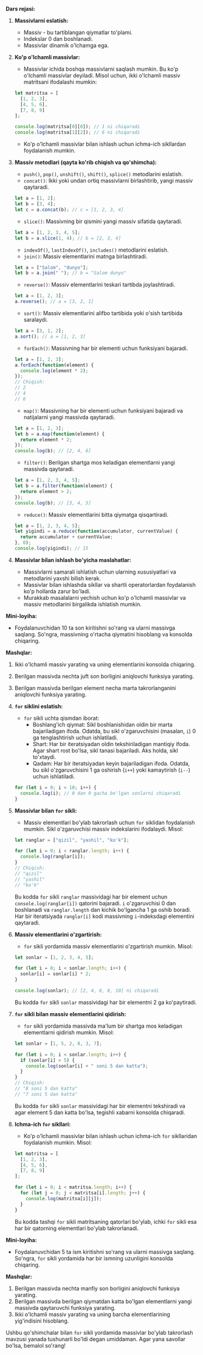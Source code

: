 **Dars rejasi:**

1. **Massivlarni eslatish:**

    * Massiv - bu tartiblangan qiymatlar to'plami.
    * Indekslar 0 dan boshlanadi.
    * Massivlar dinamik o'lchamga ega.

2. **Ko'p o'lchamli massivlar:**

    * Massivlar ichida boshqa massivlarni saqlash mumkin. Bu ko'p o'lchamli massivlar deyiladi. Misol uchun, ikki o'lchamli massiv matritsani ifodalashi mumkin:

    ```javascript
    let matritsa = [
      [1, 2, 3],
      [4, 5, 6],
      [7, 8, 9]
    ];

    console.log(matritsa[0][0]); // 1 ni chiqaradi
    console.log(matritsa[1][2]); // 6 ni chiqaradi
    ```

    * Ko'p o'lchamli massivlar bilan ishlash uchun ichma-ich sikllardan foydalanish mumkin.

3. **Massiv metodlari (qayta ko'rib chiqish va qo'shimcha):**

    * `push()`, `pop()`, `unshift()`, `shift()`, `splice()` metodlarini eslatish.
    * `concat()`: Ikki yoki undan ortiq massivlarni birlashtirib, yangi massiv qaytaradi.

    ```javascript
    let a = [1, 2];
    let b = [3, 4];
    let c = a.concat(b); // c = [1, 2, 3, 4]
    ```

    * `slice()`: Massivning bir qismini yangi massiv sifatida qaytaradi.

    ```javascript
    let a = [1, 2, 3, 4, 5];
    let b = a.slice(1, 4); // b = [2, 3, 4]
    ```

    * `indexOf()`, `lastIndexOf()`, `includes()` metodlarini eslatish.
    * `join()`: Massiv elementlarini matnga birlashtiradi.

    ```javascript
    let a = ["Salom", "dunyo"];
    let b = a.join(" "); // b = "Salom dunyo"
    ```

    * `reverse()`: Massiv elementlarini teskari tartibda joylashtiradi.

    ```javascript
    let a = [1, 2, 3];
    a.reverse(); // a = [3, 2, 1]
    ```

    * `sort()`: Massiv elementlarini alifbo tartibida yoki o'sish tartibida saralaydi.

    ```javascript
    let a = [3, 1, 2];
    a.sort(); // a = [1, 2, 3]
    ```

    * `forEach()`: Massivning har bir elementi uchun funksiyani bajaradi.

    ```javascript
    let a = [1, 2, 3];
    a.forEach(function(element) {
      console.log(element * 2);
    });
    // Chiqish:
    // 2
    // 4
    // 6
    ```

    * `map()`: Massivning har bir elementi uchun funksiyani bajaradi va natijalarni yangi massivda qaytaradi.

    ```javascript
    let a = [1, 2, 3];
    let b = a.map(function(element) {
      return element * 2;
    });
    console.log(b); // [2, 4, 6]
    ```

    * `filter()`: Berilgan shartga mos keladigan elementlarni yangi massivda qaytaradi.

    ```javascript
    let a = [1, 2, 3, 4, 5];
    let b = a.filter(function(element) {
      return element > 2;
    });
    console.log(b); // [3, 4, 5]
    ```

    * `reduce()`: Massiv elementlarini bitta qiymatga qisqartiradi.

    ```javascript
    let a = [1, 2, 3, 4, 5];
    let yigindi = a.reduce(function(accumulator, currentValue) {
      return accumulator + currentValue;
    }, 0);
    console.log(yigindi); // 15
    ```

4. **Massivlar bilan ishlash bo'yicha maslahatlar:**

    * Massivlarni samarali ishlatish uchun ularning xususiyatlari va metodlarini yaxshi bilish kerak.
    * Massivlar bilan ishlashda sikllar va shartli operatorlardan foydalanish ko'p hollarda zarur bo'ladi.
    * Murakkab masalalarni yechish uchun ko'p o'lchamli massivlar va massiv metodlarini birgalikda ishlatish mumkin.

**Mini-loyiha:**

* Foydalanuvchidan 10 ta son kiritishni so'rang va ularni massivga saqlang. So'ngra, massivning o'rtacha qiymatini hisoblang va konsolda chiqaring.

**Mashqlar:**

1.  Ikki o'lchamli massiv yarating va uning elementlarini konsolda chiqaring.
2.  Berilgan massivda nechta juft son borligini aniqlovchi funksiya yarating.
3.  Berilgan massivda berilgan element necha marta takrorlanganini aniqlovchi funksiya yarating.


1. **`for` siklini eslatish:**

    * `for` sikli uchta qismdan iborat:
        * Boshlang'ich qiymat: Sikl boshlanishidan oldin bir marta bajariladigan ifoda. Odatda, bu sikl o'zgaruvchisini (masalan, `i`) 0 ga tenglashtirish uchun ishlatiladi.
        * Shart: Har bir iteratsiyadan oldin tekshiriladigan mantiqiy ifoda. Agar shart rost bo'lsa, sikl tanasi bajariladi. Aks holda, sikl to'xtaydi.
        * Qadam: Har bir iteratsiyadan keyin bajariladigan ifoda. Odatda, bu sikl o'zgaruvchisini 1 ga oshirish (`i++`) yoki kamaytirish (`i--`) uchun ishlatiladi.

    ```javascript
    for (let i = 0; i < 10; i++) {
      console.log(i); // 0 dan 9 gacha bo'lgan sonlarni chiqaradi
    }
    ```

2. **Massivlar bilan `for` sikli:**

    * Massiv elementlari bo'ylab takrorlash uchun `for` siklidan foydalanish mumkin. Sikl o'zgaruvchisi massiv indekslarini ifodalaydi. Misol:

    ```javascript
    let ranglar = ["qizil", "yashil", "ko'k"];

    for (let i = 0; i < ranglar.length; i++) {
      console.log(ranglar[i]);
    }
    // Chiqish:
    // "qizil"
    // "yashil"
    // "ko'k"
    ```

    Bu kodda `for` sikli `ranglar` massividagi har bir element uchun `console.log(ranglar[i])` qatorini bajaradi. `i` o'zgaruvchisi 0 dan boshlanadi va `ranglar.length` dan kichik bo'lgancha 1 ga oshib boradi. Har bir iteratsiyada `ranglar[i]` kodi massivning `i`-indeksdagi elementini qaytaradi.

3. **Massiv elementlarini o'zgartirish:**

    * `for` sikli yordamida massiv elementlarini o'zgartirish mumkin. Misol:

    ```javascript
    let sonlar = [1, 2, 3, 4, 5];

    for (let i = 0; i < sonlar.length; i++) {
      sonlar[i] = sonlar[i] * 2;
    }

    console.log(sonlar); // [2, 4, 6, 8, 10] ni chiqaradi
    ```

    Bu kodda `for` sikli `sonlar` massividagi har bir elementni 2 ga ko'paytiradi.

4. **`for` sikli bilan massiv elementlarini qidirish:**

    * `for` sikli yordamida massivda ma'lum bir shartga mos keladigan elementlarni qidirish mumkin. Misol:

    ```javascript
    let sonlar = [1, 5, 2, 8, 3, 7];

    for (let i = 0; i < sonlar.length; i++) {
      if (sonlar[i] > 5) {
        console.log(sonlar[i] + " soni 5 dan katta");
      }
    }
    // Chiqish:
    // "8 soni 5 dan katta"
    // "7 soni 5 dan katta"
    ```

    Bu kodda `for` sikli `sonlar` massividagi har bir elementni tekshiradi va agar element 5 dan katta bo'lsa, tegishli xabarni konsolda chiqaradi.

5. **Ichma-ich `for` sikllari:**

    * Ko'p o'lchamli massivlar bilan ishlash uchun ichma-ich `for` sikllaridan foydalanish mumkin. Misol:

    ```javascript
    let matritsa = [
      [1, 2, 3],
      [4, 5, 6],
      [7, 8, 9]
    ];

    for (let i = 0; i < matritsa.length; i++) {
      for (let j = 0; j < matritsa[i].length; j++) {
        console.log(matritsa[i][j]);
      }
    }
    ```

    Bu kodda tashqi `for` sikli matritsaning qatorlari bo'ylab, ichki `for` sikli esa har bir qatorning elementlari bo'ylab takrorlanadi.

**Mini-loyiha:**

* Foydalanuvchidan 5 ta ism kiritishni so'rang va ularni massivga saqlang. So'ngra, `for` sikli yordamida har bir ismning uzunligini konsolda chiqaring.

**Mashqlar:**

1.  Berilgan massivda nechta manfiy son borligini aniqlovchi funksiya yarating.
2.  Berilgan massivda berilgan qiymatdan katta bo'lgan elementlarni yangi massivda qaytaruvchi funksiya yarating.
3.  Ikki o'lchamli massiv yarating va uning barcha elementlarining yig'indisini hisoblang.

Ushbu qo'shimchalar bilan `for` sikli yordamida massivlar bo'ylab takrorlash mavzusi yanada tushunarli bo'ldi degan umiddaman. Agar yana savollar bo'lsa, bemalol so'rang!
